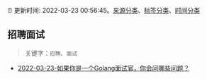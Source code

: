 :alarm_clock: 更新时间: 2022-03-23 00:56:45。[来源分类](../README.md)、[标签分类](../TAGS.md)、[时间分类](../TIMELINE.md)

## 招聘面试


> 关键字：`招聘`、`面试`



- [2022-03-23-如果你是一个Golang面试官，你会问哪些问题？](https://toutiao.io/k/yvw61mc) 